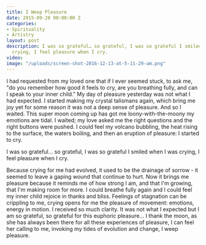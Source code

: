 ```yaml
---
title: I Weep Pleasure
date: 2015-09-28 00:00:00 Z
categories:
- Spirituality
- Artistry
layout: post
description: I was so grateful… so grateful, I was so grateful I smiled when I was
  crying, I feel pleasure when I cry.
video: 
image: "/uploads/screen-shot-2016-12-13-at-5-11-29-am.png"
---
```


I had requested from my loved one that if I ever seemed stuck, to ask me, "do you remember how good it feels to cry, are you breathing fully, and can I speak to your inner child." My day of pleasure yesterday was not what I had expected. I started making my crystal talismans again, which bring me joy yet for some reason it was not a deep sense of pleasure. And so I waited. This super moon coming up has got me loony-with-the-moony my emotions are tidal. I waited; my love asked me the right questions and the right buttons were pushed. I could feel my volcano bubbling, the heat rising to the surface, the waters boiling, and then an eruption of pleasure: I started to cry.

I was so grateful… so grateful, I was so grateful I smiled when I was crying, I feel pleasure when I cry.

Because crying for me had evolved, it used to be the drainage of sorrow - it seemed to leave a gaping wound that continue to hurt. Now it brings me pleasure because it reminds me of how strong I am, and that I'm growing, that I'm making room for more. I could breathe fully again and I could feel my inner child rejoice in thanks and bliss. Feelings of stagnation can be crippling to me, crying opens for me the pleasure of movement: emotions, energy in motion. I received so much clarity. It was not what I expected but I am so grateful, so grateful for this euphoric pleasure… I thank the moon, as she has always been there for all these experiences of pleasure, I can feel her calling to me, invoking my tides of evolution and change, I weep pleasure.